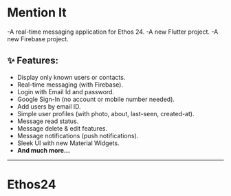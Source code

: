 # Mention It
-A real-time messaging application for Ethos 24.
-A new Flutter project.
-A new Firebase project.


## ✨ Features:

- Display only known users or contacts.
- Real-time messaging (with Firebase).
- Login with Email Id and password.
- Google Sign-In (no account or mobile number needed).
- Add users by email ID.
- Simple user profiles (with photo, about, last-seen, created-at).
- Message read status.
- Message delete & edit features.
- Message notifications (push notifications).
- Sleek UI with new Material Widgets.
- **And much more...**

---
# Ethos24
